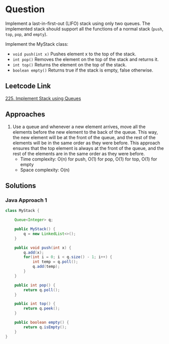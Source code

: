 # Question

Implement a last-in-first-out (LIFO) stack using only two queues. The implemented stack should support all the functions of a normal stack (`push`, `top`, `pop`, and `empty`).

Implement the MyStack class:

- `void push(int x)` Pushes element x to the top of the stack.
- `int pop()` Removes the element on the top of the stack and returns it.
- `int top()` Returns the element on the top of the stack.
- `boolean empty()` Returns true if the stack is empty, false otherwise.

## Leetcode Link

[225. Implement Stack using Queues](https://leetcode.com/problems/implement-stack-using-queues/)

## Approaches

1. Use a queue and whenever a new element arrives, move all the elements before the new element to the back of the queue. This way, the new element will be at the front of the queue, and the rest of the elements will be in the same order as they were before. This approach ensures that the top element is always at the front of the queue, and the rest of the elements are in the same order as they were before.
   - Time complexity: O(n) for push, O(1) for pop, O(1) for top, O(1) for empty
   - Space complexity: O(n)

## Solutions

### Java Approach 1

```java
class MyStack {

    Queue<Integer> q;

    public MyStack() {
        q = new LinkedList<>();
    }

    public void push(int x) {
        q.add(x);
        for(int i = 0; i < q.size() - 1; i++) {
            int temp = q.poll();
            q.add(temp);
        }
    }

    public int pop() {
        return q.poll();
    }

    public int top() {
        return q.peek();
    }

    public boolean empty() {
        return q.isEmpty();
    }
}
```
